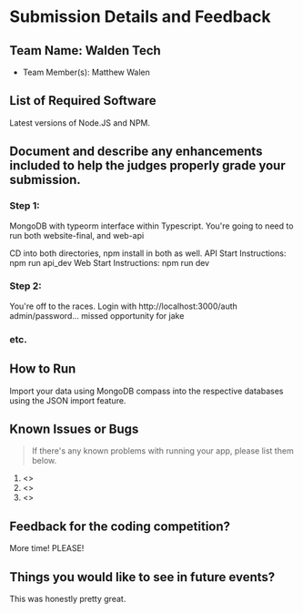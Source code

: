 # Submission Details and Feedback

## Team Name: Walden Tech

* Team Member(s): Matthew Walen

## List of Required Software

Latest versions of Node.JS and NPM.

## Document and describe any enhancements included to help the judges properly grade your submission.
	
### Step 1:

MongoDB with typeorm interface within Typescript. You're going to need to run both website-final, and web-api

CD into both directories, npm install in both as well.
API Start Instructions: npm run api_dev
Web Start Instructions: npm run dev

### Step 2: 

You're off to the races. Login with http://localhost:3000/auth admin/password... missed opportunity for jake

### etc.

## How to Run

Import your data using MongoDB compass into the respective databases using the JSON import feature.

## Known Issues or Bugs

> If there's any known problems with running your app, please list them below.

1. <>
2. <>
3. <>

## Feedback for the coding competition?

More time! PLEASE!

## Things you would like to see in future events?

This was honestly pretty great.